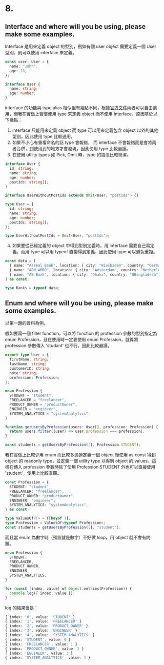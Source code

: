 # 8.

## Interface and where will you be using, please make some examples.

Interface 是用來定義 object 的型別，例如有個 user object 需要定義一個 User 型別，則可以使用 interface 來定義。

```typescript
const user: User = {
  name: "John",
  age: 18,
};

interface User {
  name: string;
  age: number;
}
```

interface 的功能與 type alias 相似但有幾點不同，根據[官方文件](https://www.typescriptlang.org/docs/handbook/2/everyday-types.html#differences-between-type-aliases-and-interfaces)兩者可以自由選用，但我在實做上習慣使用 type 來定義 object 而不使用 interface，原因基於以下幾點：

1. interface 只能用來定義 object 而 type 可以用來定義包含 object 以外的其他型別，因此使用 type 比較通用。
2. 如果不小心有重複命名的話 type 會報錯， 而 interface 不會報錯而是會將兩者合併，到使用到的地方才會發現，因此使用 type 比較嚴謹。
3. 在使用 utility types 如 Pick, Omit 時，type 的語法比較簡潔。

```typescript
interface User {
  id: string;
  name: string;
  age: number;
  postIds: string[];
}

interface UserWithoutPostIds extends Omit<User, "postIds"> {}
```

```typescript
type User = {
  id: string;
  name: string;
  age: number;
  postIds: string[];
};

type UserWithoutPostIds = Omit<User, "postIds">;
```

4. 如果要從已經定義的 object 中得到型別定義時，用 interface 需要自己寫定義，而用 type 可以用 typeof 直接得到定義，因此使用 type 可以避免重複。

```typescript
const data = [
  { name: "Aareal Bank", location: { city: "Wiesbaden", country: "Germany" } },
  { name: "ABN AMRO", location: { city: "Amsterdam", country: "Netherlands" } },
  { name: "AB Bank", location: { city: "Dhaka", country: "UBangladesh" } },
] as const;

type Banks = typeof data;
```

## Enum and where will you be using, please make some examples.

以第一題的資料為例。

假如要寫一個 filter function，可以將 function 的 profession 參數的型別指定為 enum Profession，且在使用時一定要使用 enum Profession，就算將 profession 參數傳入 'studant' 也不行，因此比較嚴謹。

```typescript
export type User = {
  firstName: string;
  lastName: string;
  customerID: string;
  note: string;
  profession: Profession;
};

enum Profession {
  STUDENT = "student",
  FREELANCER = "freelancer",
  PRODUCT_OWNER = "productOwner",
  ENGINEER = "engineer",
  SYSTEM_ANALYTICS = "systemAnalytics",
}

function getUsersByProfession(users: User[], profession: Profession) {
  return users.filter((user) => user.profession === profession);
}

const students = getUsersByProfession([], Profession.STUDENT);
```

我在實做上比較少用 enum 而比較多透過定義一個 object 後使用 as const 得到 object 的 readonly type，並定義一個 utility type 以得到 object 的 values。這樣在傳入 profession 參數時除了使用 Profession.STUDENT 外也可以直接使用 'student'，使用上比較直觀。

```typescript
const Profession = {
  STUDENT: "student",
  FREELANCER: "freelancer",
  PRODUCT_OWNER: "productOwner",
  ENGINEER: "engineer",
  SYSTEM_ANALYTICS: "systemAnalytics",
} as const;

type ValuesOf<T> = T[keyof T];
type Profession = ValuesOf<typeof Profession>;
const students = getUsersByProfession([], "student");
```

而且當 enum 為數字時（預設就是數字）不好做 loop，用 object 就不會有問題。

```typescript
enum Profession {
  STUDENT,
  FREELANCER,
  PRODUCT_OWNER,
  ENGINEER,
  SYSTEM_ANALYTICS,
}

for (const [index, value] of Object.entries(Profession)) {
  console.log({ index, value });
}
```

log 的結果會是：

```typescript
{ index: '0', value: 'STUDENT' }
{ index: '1', value: 'FREELANCER' }
{ index: '2', value: 'PRODUCT_OWNER' }
{ index: '3', value: 'ENGINEER' }
{ index: '4', value: 'SYSTEM_ANALYTICS' }
{ index: 'STUDENT', value: 0 }
{ index: 'FREELANCER', value: 1 }
{ index: 'PRODUCT_OWNER', value: 2 }
{ index: 'ENGINEER', value: 3 }
{ index: 'SYSTEM_ANALYTICS', value: 4 }
```
